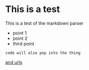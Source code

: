 # This is a test

This is a test of the markdown parser

- point 1
- point 2
- third point

```
code will also pop into the thing
```

[and urls](http://www.ryannickel.com)
